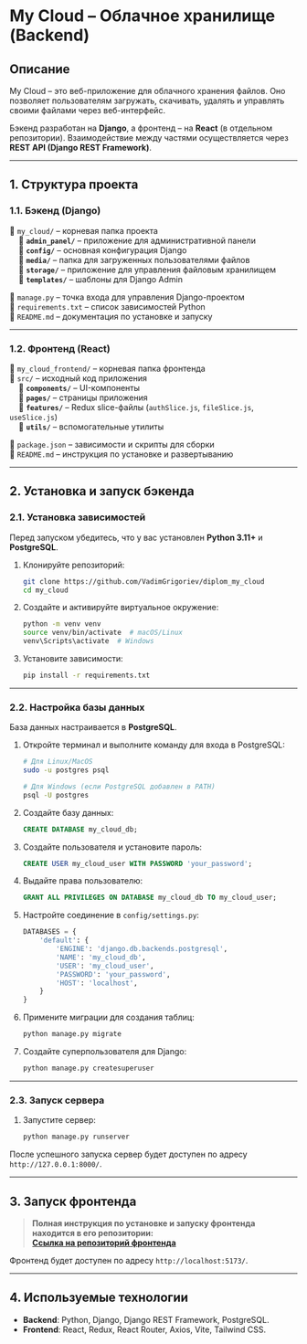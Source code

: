 # **My Cloud – Облачное хранилище (Backend)**

## **Описание**
My Cloud – это веб-приложение для облачного хранения файлов. Оно позволяет пользователям загружать, скачивать, удалять и управлять своими файлами через веб-интерфейс.

Бэкенд разработан на **Django**, а фронтенд – на **React** (в отдельном репозитории). Взаимодействие между частями осуществляется через **REST API (Django REST Framework)**.

---

## **1. Структура проекта**

### **1.1. Бэкенд (Django)**
📁 `my_cloud/` – корневая папка проекта  
&nbsp;&nbsp;&nbsp;&nbsp;📁 **`admin_panel/`** – приложение для административной панели  
&nbsp;&nbsp;&nbsp;&nbsp;📁 **`config/`** – основная конфигурация Django  
&nbsp;&nbsp;&nbsp;&nbsp;📁 **`media/`** – папка для загруженных пользователями файлов  
&nbsp;&nbsp;&nbsp;&nbsp;📁 **`storage/`** – приложение для управления файловым хранилищем  
&nbsp;&nbsp;&nbsp;&nbsp;📁 **`templates/`** – шаблоны для Django Admin  

📄 `manage.py` – точка входа для управления Django-проектом  
📄 `requirements.txt` – список зависимостей Python  
📄 `README.md` – документация по установке и запуску  

---

### **1.2. Фронтенд (React)**
📁 `my_cloud_frontend/` – корневая папка фронтенда  
📁 `src/` – исходный код приложения  
&nbsp;&nbsp;&nbsp;&nbsp;📁 **`components/`** – UI-компоненты  
&nbsp;&nbsp;&nbsp;&nbsp;📁 **`pages/`** – страницы приложения  
&nbsp;&nbsp;&nbsp;&nbsp;📁 **`features/`** – Redux slice-файлы (`authSlice.js`, `fileSlice.js`, `useSlice.js`)  
&nbsp;&nbsp;&nbsp;&nbsp;📁 **`utils/`** – вспомогательные утилиты  

📄 `package.json` – зависимости и скрипты для сборки  
📄 `README.md` – инструкция по установке и развертыванию  

---

## **2. Установка и запуск бэкенда**

### **2.1. Установка зависимостей**
Перед запуском убедитесь, что у вас установлен **Python 3.11+** и **PostgreSQL**.

1. Клонируйте репозиторий:
   ```sh
   git clone https://github.com/VadimGrigoriev/diplom_my_cloud
   cd my_cloud
   ```
2. Создайте и активируйте виртуальное окружение:
   ```sh
   python -m venv venv
   source venv/bin/activate  # macOS/Linux
   venv\Scripts\activate  # Windows
   ```
3. Установите зависимости:
   ```sh
   pip install -r requirements.txt
   ```
   
---
   
### **2.2. Настройка базы данных**
База данных настраивается в **PostgreSQL**.

1. Откройте терминал и выполните команду для входа в PostgreSQL:
   ```sh
   # Для Linux/MacOS
   sudo -u postgres psql

   # Для Windows (если PostgreSQL добавлен в PATH)
   psql -U postgres
   ```
2. Создайте базу данных:
   ```sql
   CREATE DATABASE my_cloud_db;
   ```
3. Создайте пользователя и установите пароль:
   ```sql
   CREATE USER my_cloud_user WITH PASSWORD 'your_password';
   ```
4. Выдайте права пользователю:
   ```sql
   GRANT ALL PRIVILEGES ON DATABASE my_cloud_db TO my_cloud_user;
   ```
5. Настройте соединение в `config/settings.py`:
   ```python
   DATABASES = {
       'default': {
           'ENGINE': 'django.db.backends.postgresql',
           'NAME': 'my_cloud_db',
           'USER': 'my_cloud_user',
           'PASSWORD': 'your_password',
           'HOST': 'localhost',
       }
   }
   ```
6. Примените миграции для создания таблиц:
   ```sh
   python manage.py migrate
   ```
7. Создайте суперпользователя для Django:
   ```sh
   python manage.py createsuperuser
   ```
   
---
   
### **2.3. Запуск сервера**
1. Запустите сервер:
   ```sh
   python manage.py runserver
   ```
После успешного запуска сервер будет доступен по адресу `http://127.0.0.1:8000/`.

---

## **3. Запуск фронтенда**
> **Полная инструкция по установке и запуску фронтенда находится в его репозитории:**  
> **[Ссылка на репозиторий фронтенда](https://github.com/VadimGrigoriev/diplom_my_cloud_frontend)**  

Фронтенд будет доступен по адресу `http://localhost:5173/`.

---

## **4. Используемые технологии**

- **Backend**: Python, Django, Django REST Framework, PostgreSQL.
- **Frontend**: React, Redux, React Router, Axios, Vite, Tailwind CSS.
